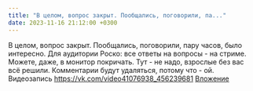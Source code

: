 ```yaml
---
title: "В целом, вопрос закрыт. Пообщались, поговорили, па..."
date: 2023-11-16 21:12:00 +0300
---
```


В целом, вопрос закрыт. Пообщались, поговорили, пару часов, было интересно.
Для аудитории Роско: все ответы на вопросы - на стриме. Можете, даже, в монитор покричать. Тут - не надо, взрослые без вас всё решили. Комментарии будут удаляться, потому что - ой.
Видеозапись
<a class="vk-attach" href="https://vk.com/video41076938_456239681">https://vk.com/video41076938_456239681</a>
<a class="vk-attach" href="https://vk.com/video41076938_456239681">Вложение</a>
